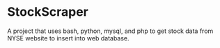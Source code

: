 # StockScraper
A project that uses bash, python, mysql, and php to get stock data from NYSE website to insert into web database.
